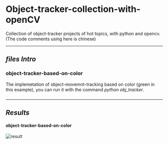 # Object-tracker-collection-with-openCV
Collection of object-tracker projects of hot topics, with python and opencv.
(The code comments using here is chinese)

----------------------------------------------------
## ***files Intro***
### object-tracker-based-on-color
The implemetation of object-movemnt-tracking based on color (green in this example), you can run it with the command *python obj_tracker*.

### 

----------------------------------------------------
## ***Results***
#### object-tracker-based-on-color
![result](https://github.com/LZQthePlane/Object-tracker-with-opencv/blob/master/object-tracker-based-on-color/test_gif.gif)

